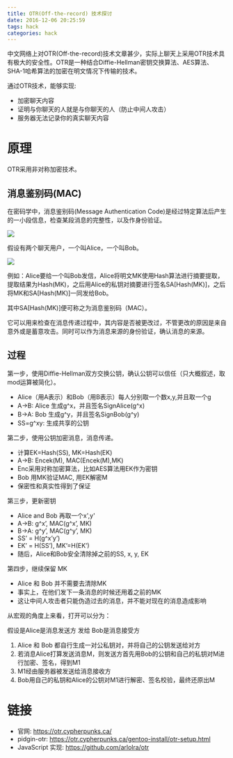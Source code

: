 ```yaml
---
title: OTR(Off-the-record) 技术探讨
date: 2016-12-06 20:25:59
tags: hack
categories: hack
---
```


中文网络上对OTR(Off-the-record)技术文章甚少，实际上聊天上采用OTR技术具有极大的安全性。OTR是一种结合Diffie-Hellman密钥交换算法、AES算法、SHA-1哈希算法的加密在明文情况下传输的技术。
<!--more-->

通过OTR技术，能够实现:
- 加密聊天内容
- 证明与你聊天的人就是与你聊天的人（防止中间人攻击）
- 服务器无法记录你的真实聊天内容

# 原理

OTR采用非对称加密技术。

## 消息鉴别码(MAC)

在密码学中，消息鉴别码(Message Authentication Code)是经过特定算法后产生的一小段信息，检查某段消息的完整性，以及作身份验证。

![](/content/images/1.png)

假设有两个聊天用户，一个叫Alice，一个叫Bob。

![](/content/images/2.jpg)

例如：Alice要给一个叫Bob发信，Alice将明文MK使用Hash算法进行摘要提取，提取结果为Hash(MK)，之后用Alice的私钥对摘要进行签名SA[Hash(MK)]，之后将MK和SA[Hash(MK)]一同发给Bob。

其中SA[Hash(MK)]便可称之为消息鉴别码（MAC）。

它可以用来检查在消息传递过程中，其内容是否被更改过，不管更改的原因是来自意外或是蓄意攻击。同时可以作为消息来源的身份验证，确认消息的来源。

## 过程

第一步，使用Diffie-Hellman双方交换公钥，确认公钥可以信任（只大概叙述，取mod运算被简化）。

- Alice（用A表示）和Bob（用B表示）每人分别取一个数x,y,并且取一个g
- A->B: Alice 生成g^x，并且签名SignAlice(g^x)
- B->A: Bob 生成g^y，并且签名SignBob(g^y)
- SS=g^xy: 生成共享的公钥

第二步，使用公钥加密消息，消息传递。

- 计算EK=Hash(SS), MK=Hash(EK) 
- A->B: Encek(M), MAC(Encek(M),MK)
- Enc采用对称加密算法，比如AES算法用EK作为密钥
- Bob 用MK验证MAC, 用EK解密M
- 保密性和真实性得到了保证

第三步，更新密钥

- Alice and Bob 再取一个x',y'
- A->B: g^x’, MAC(g^x’, MK)
- B->A: g^y’, MAC(g^y’, MK)
- SS’ = H(g^x’y’)
- EK’ = H(SS’), MK’=H(EK’)
- 随后，Alice和Bob安全清除掉之前的SS, x, y, EK

第四步，继续保留 MK

- Alice 和 Bob 并不需要去清除MK
- 事实上，在他们发下一条消息的时候还用着之前的MK
- 这让中间人攻击者只能伪造过去的消息，并不能对现在的消息造成影响

从宏观的角度上来看，打开可以分为：

假设是Alice是消息发送方 发给 Bob是消息接受方

1. Alice 和 Bob 都自行生成一对公私钥对，并将自己的公钥发送给对方
2. 若消息Alice打算发送消息M，则发送方首先用Bob的公钥和自己的私钥对M进行加密、签名，得到M1
3. M1经由服务器被发送给消息接收方
4. Bob用自己的私钥和Alice的公钥对M1进行解密、签名校验，最终还原出M

# 链接
- 官网: https://otr.cypherpunks.ca/
- pidgin-otr: https://otr.cypherpunks.ca/gentoo-install/otr-setup.html
- JavaScript 实现: https://github.com/arlolra/otr


